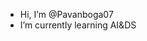 -  Hi, I’m @Pavanboga07
-  I’m currently learning AI&DS


<!---
Pavanboga07/Pavanboga07 is a ✨ special ✨ repository because its `README.md` (this file) appears on your GitHub profile.
You can click the Preview link to take a look at your changes.
--->
